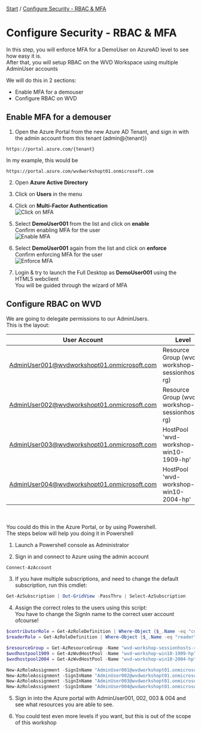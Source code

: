 [Start](/CA-Microsoft-WVD_ARM-Workshop/) / [Configure Security - RBAC & MFA](/CA-Microsoft-WVD_ARM-Workshop/Configure%20Security%20-%20RBAC%20%26%20MFA)
# Configure Security - RBAC & MFA

In this step, you will enforce MFA for a DemoUser on AzureAD level to see how easy it is.<br/>
After that, you will setup RBAC on the WVD Workspace using multiple AdminUser accounts<br/> 

We will do this in 2 sections: 
* Enable MFA for a demouser
* Configure RBAC on WVD

## Enable MFA for a demouser
1. Open the Azure Portal from the new Azure AD Tenant, and sign in with the admin account from this tenant (admin@{tenant})
```
https://portal.azure.com/{tenant}
```
In my example, this would be 
```
https://portal.azure.com/wvdworkshopt01.onmicrosoft.com
```

2. Open **Azure Active Directory**

3. Click on **Users** in the menu

4. Click on **Multi-Factor Authentication**<br/>
![Click on MFA](https://michawets.github.io/CA-Microsoft-WVD_ARM-Workshop/images/AzurePortal-ClickOnMFA.png)

5. Select **DemoUser001** from the list and click on **enable**<br/>
Confirm enabling MFA for the user<br/>
![Enable MFA](https://michawets.github.io/CA-Microsoft-WVD_ARM-Workshop/images/AzurePortal-EnableMFA.png)

6. Select **DemoUser001** again from the list and click on **enforce**<br/>
Confirm enforcing MFA for the user<br/>
![Enforce MFA](https://michawets.github.io/CA-Microsoft-WVD_ARM-Workshop/images/AzurePortal-EnforceMFA.png)

7. Login & try to launch the Full Desktop as **DemoUser001** using the HTML5 webclient<br/>
You will be guided through the wizard of MFA<br/>


## Configure RBAC on WVD

We are going to delegate permissions to our AdminUsers.<br/>
This is the layout:<br/>

**User Account** | **Level** | **Permissions**
--- | --- | ---
AdminUser001@wvdworkshopt01.onmicrosoft.com | Resource Group (wvd-workshop-sessionhosts-rg) | Contributor
AdminUser002@wvdworkshopt01.onmicrosoft.com | Resource Group (wvd-workshop-sessionhosts-rg) | Reader
AdminUser003@wvdworkshopt01.onmicrosoft.com | HostPool 'wvd-workshop-win10-1909-hp' | Contributor
AdminUser004@wvdworkshopt01.onmicrosoft.com | HostPool 'wvd-workshop-win10-2004-hp' | Contributor

<br/>
<br/>
You could do this in the Azure Portal, or by using Powershell.<br/>
The steps below will help you doing it in Powershell

1. Launch a Powershell console as Administrator

2. Sign in and connect to Azure using the admin account<br/>
```powershell
Connect-AzAccount
```

3. If you have multiple subscriptions, and need to change the default subscription, run this cmdlet:
```powershell
Get-AzSubscription | Out-GridView -PassThru | Select-AzSubscription
```

4. Assign the correct roles to the users using this script:<br/>
You have to change the SignIn name to the correct user account ofcourse!
```powershell
$contributorRole = Get-AzRoleDefinition | Where-Object {$_.Name -eq "contributor"}
$readerRole = Get-AzRoleDefinition | Where-Object {$_.Name -eq "reader"}

$resourceGroup = Get-AzResourceGroup -Name "wvd-workshop-sessionhosts-rg"
$wvdhostpool1909 = Get-AzWvdHostPool -Name "wvd-workshop-win10-1909-hp" -ResourceGroupName $resourceGroup.ResourceGroupName
$wvdhostpool2004 = Get-AzWvdHostPool -Name "wvd-workshop-win10-2004-hp" -ResourceGroupName $resourceGroup.ResourceGroupName

New-AzRoleAssignment -SignInName "AdminUser001@wvdworkshopt01.onmicrosoft.com" -RoleDefinitionName $contributorRole.Name -Scope $resourceGroup.ResourceId
New-AzRoleAssignment -SignInName "AdminUser002@wvdworkshopt01.onmicrosoft.com" -RoleDefinitionName $readerRole.Name -Scope $resourceGroup.ResourceId
New-AzRoleAssignment -SignInName "AdminUser003@wvdworkshopt01.onmicrosoft.com" -RoleDefinitionName $contributorRole.Name -Scope $wvdhostpool1909.Id
New-AzRoleAssignment -SignInName "AdminUser004@wvdworkshopt01.onmicrosoft.com" -RoleDefinitionName $contributorRole.Name -Scope $wvdhostpool1909.Id
```

5. Sign in into the Azure portal with AdminUser001, 002, 003 & 004 and see what resources you are able to see.

6. You could test even more levels if you want, but this is out of the scope of this workshop





<script type="text/javascript">
    setTimeout(function() { 
            document.getElementById("sidebar").style.display = "none";
            document.getElementById("main-content").style.width = "90%"
            var x = document.getElementsByClassName('inner clearfix'); 
            x[0].style.width = "75%";
            var x = document.getElementsByClassName('inner'); 
            x[0].style.width = "90%";
            var x = document.getElementsByTagName('h1'); 
            x[0].style.width = "90%";
            x[0].style.textAlign = "center"
            x[0].innerHTML = "Microsoft & Cloud-Architect WVD Workshop"
        }, 250);
</script>